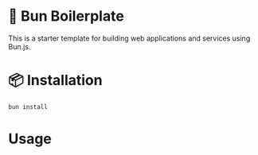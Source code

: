 # 🥟 Bun Boilerplate
This is a starter template for building web applications and services using Bun.js.

# 📦 Installation
```bash
bun install
```
# Usage
